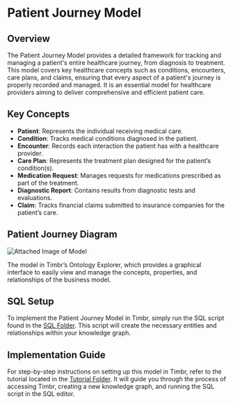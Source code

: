 # Patient Journey Model

## Overview
The Patient Journey Model provides a detailed framework for tracking and managing a patient's entire healthcare journey, from diagnosis to treatment. This model covers key healthcare concepts such as conditions, encounters, care plans, and claims, ensuring that every aspect of a patient's journey is properly recorded and managed. It is an essential model for healthcare providers aiming to deliver comprehensive and efficient patient care.

## Key Concepts
- **Patient**: Represents the individual receiving medical care.
- **Condition**: Tracks medical conditions diagnosed in the patient.
- **Encounter**: Records each interaction the patient has with a healthcare provider.
- **Care Plan**: Represents the treatment plan designed for the patient’s condition(s).
- **Medication Request**: Manages requests for medications prescribed as part of the treatment.
- **Diagnostic Report**: Contains results from diagnostic tests and evaluations.
- **Claim**: Tracks financial claims submitted to insurance companies for the patient’s care.

## Patient Journey Diagram

![Attached Image of Model](path/to/image.png)

The model in Timbr’s Ontology Explorer, which provides a graphical interface to easily view and manage the concepts, properties, and relationships of the business model.

## SQL Setup
To implement the Patient Journey Model in Timbr, simply run the SQL script found in the [SQL Folder](./sql). This script will create the necessary entities and relationships within your knowledge graph.

## Implementation Guide
For step-by-step instructions on setting up this model in Timbr, refer to the tutorial located in the [Tutorial Folder](./tutorial). It will guide you through the process of accessing Timbr, creating a new knowledge graph, and running the SQL script in the SQL editor.
